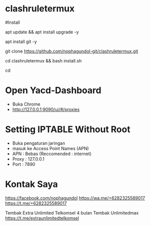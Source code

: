 # clashruletermux

#Install

apt update && apt install upgrade -y

apt install git -y

git clone https://github.com/nophagundol-git/clashruletermux.git

cd clashruletermux && bash install.sh

cd


# Open Yacd-Dashboard
- Buka Chrome
- http://127.0.0.1:9090/ui/#/proxies

# Setting IPTABLE Without Root
- Buka pengaturan jaringan
- masuk ke Access Point Names (APN)
- APN : Bebas (Reccomended : internet)
- Proxy : 127.0.0.1
- Port : 7890

# Kontak Saya

https://facebook.com/nophagundol
https://wa.me/+6282325589017
https://t.me/+6282325589017

Tembak Extra Unlimited Telkomsel 4 bulan
Tembak Unlimitedmax 
https://t.me/extraunlimitedtelkomsel
